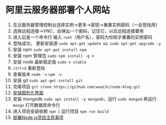 # 阿里云服务器部署个人网站

1. 在云服务器管理控制台选择实例->更多->密钥->重置实例密码（一会登陆用） 
2. 选择远程连接->VNC，会弹出一个密码，记住它，以后远程连接要用
3. 进入后是一个命令行 输入 `root`（用户名），密码为你刚才重置的实例密码
5. 登陆成功， 更新安装源 `sudo apt-get update && sudo apt-get upgrade -y`
6. 安装 npm `sudo apt-get install npm`
7. 安装 npm 管理包 `sudo npm install -g n`
8. 安装 node 最新稳定版 `sudo n stable`
9. `ctrl+d` 重新登陆
10. 查看版本 `node -v` `npm -v`
11. 安装 git  `sudo apt-get install git`
12. 克隆项目 `git clone https://github.com/woai3c/node-blog.git`
13. [安装图形化界面](https://zhuanlan.zhihu.com/p/55604183)
14. 安装 mongodb `sudo apt install -y mongodb`，运行 `sudo mongod` 再运行 `mongo` 打开数据库命令行
15. 进入项目安装依赖 `npm i`  运行项目 `npm run build` 
16. [部署Node.js项目注意事项](https://www.alibabacloud.com/help/zh/doc-detail/50775.htm)
